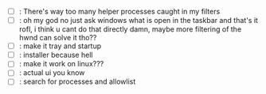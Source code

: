 - [ ] : There's way too many helper processes caught in my filters
- [ ] : oh my god no just ask windows what is open in the taskbar and that's it rofl, i think u cant do that directly damn, maybe more filtering of the hwnd can solve it tho??
- [ ] : make it tray and startup
- [ ] : installer because hell
- [ ] : make it work on linux???
- [ ] : actual ui you know
- [ ] : search for processes and allowlist